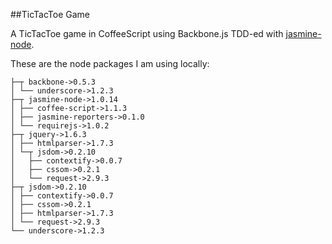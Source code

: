 ##TicTacToe Game

A TicTacToe game in CoffeeScript using Backbone.js TDD-ed with [jasmine-node](https://github.com/mhevery/jasmine-node).

These are the node packages I am using locally:
```
├─┬ backbone->0.5.3 
│ └── underscore->1.2.3 
├─┬ jasmine-node->1.0.14
│ ├── coffee-script->1.1.3 
│ ├── jasmine-reporters->0.1.0 
│ └── requirejs->1.0.2 
├─┬ jquery->1.6.3 
│ ├── htmlparser->1.7.3 
│ └─┬ jsdom->0.2.10 
│   ├── contextify->0.0.7 
│   ├── cssom->0.2.1 
│   └── request->2.9.3 
├─┬ jsdom->0.2.10 
│ ├── contextify->0.0.7 
│ ├── cssom->0.2.1 
│ ├── htmlparser->1.7.3 
│ └── request->2.9.3 
└── underscore->1.2.3
```
